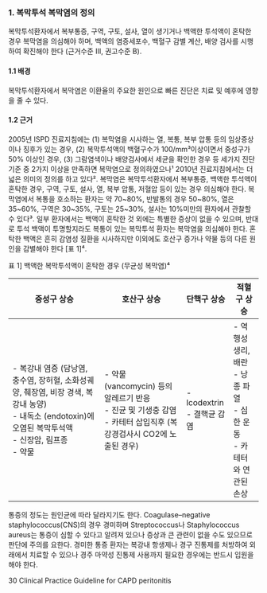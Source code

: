 ### 1. 복막투석 복막염의 정의
복막투석환자에서 복부통증, 구역, 구토, 설사, 열이 생기거나 백액한 투석액이 혼탁한 경우 복막염을 의심해야 하며, 백액의 염증세포수, 백혈구 감별 계산, 배양 검사를 시행하여 확진해야 한다 (근거수준 III, 권고수준 B).

#### 1.1 배경
복막투석환자에서 복막염은 이환율의 주요한 원인으로 빠른 진단은 치료 및 예후에 영향을 줄 수 있다.

#### 1.2 근거
2005년 ISPD 진료지침에는 (1) 복막염을 시사하는 열, 복통, 복부 압통 등의 임상증상이나 징후가 있는 경우, (2) 복막투석액의 백혈구수가 100/mm³이상이면서 중성구가 50% 이상인 경우, (3) 그람염색이나 배양검사에서 세균을 확인한 경우 등 세가지 진단 기준 중 2가지 이상을 만족하면 복막염으로 정의하였으나¹ 2010년 진료지침에서는 더 넓은 의미의 정의를 하고 있다². 복막염은 복막투석환자에서 복부통증, 백액한 투석액이 혼탁한 경우, 구역, 구토, 설사, 열, 복부 압통, 저혈압 등이 있는 경우 의심해야 한다. 복막염에서 복통을 호소하는 환자는 약 70~80%, 반발통의 경우 50~80%, 열은 35~60%, 구역은 30~35%, 구토는 25~30%, 설사는 10%미만의 환자에서 관찰할 수 있다³. 일부 환자에서는 백액이 혼탁한 것 외에는 특별한 증상이 없을 수 있으며, 반대로 투석 백액이 투명할지라도 복통이 있는 복막투석 환자는 복막염을 의심해야 한다. 혼탁한 백액은 흔히 감염성 질환을 시사하지만 이외에도 호산구 증가나 약물 등의 다른 원인을 감별해야 한다 [표 1]⁴.

표 1] 백액한 복막투석액이 혼탁한 경우 (무균성 복막염)⁴

| 중성구 상승 | 호산구 상승 | 단핵구 상승 | 적혈구 상승 |
|---|---|---|---|
| - 복강내 염증 (담낭염, 충수염, 장허혈, 소화성궤양, 췌장염, 비장 경색, 복강내 농양)<br>- 내독소 (endotoxin)에 오염된 복막투석액<br>- 신장암, 림프종<br>- 약물 | - 약물 (vancomycin) 등의 알레르기 반응<br>- 진균 및 기생충 감염<br>- 카테터 삽입직후 (복강경검사시 CO2에 노출된 경우) | - Icodextrin<br>- 결핵균 감염 | - 역행성 생리, 배란<br>- 낭종 파열<br>- 심한 운동<br>- 카테터와 연관된 손상 |

통증의 정도는 원인균에 따라 달라지기도 한다. Coagulase–negative staphylococcus(CNS)의 경우 경미하며 Streptococcus나 Staphylococcus aureus는 통증이 심할 수 있다고 알려져 있으나 증상과 큰 관련이 없을 수도 있으므로 판단에 주의를 요한다. 경미한 통증 환자는 복강내 항생제나 경구 진통제를 처방하여 외래에서 치료할 수 있으나 경주 마약성 진통제 사용까지 필요한 경우에는 반드시 입원을 해야 한다.

<PAGE>30
Clinical Practice Guideline for CAPD peritonitis